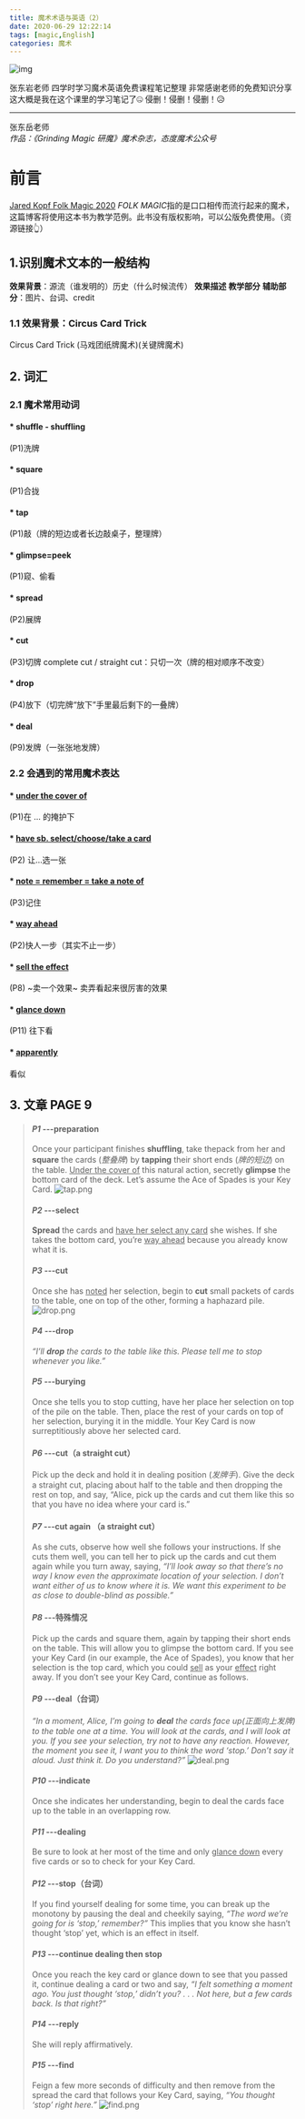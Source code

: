 ```yaml
---
title: 魔术术语与英语（2）
date: 2020-06-29 12:22:14
tags: [magic,English]
categories: 魔术
---
```

![img](https://cdn.jsdelivr.net/gh/ZHEGExyy/front/folk%20magic.png)

张东岩老师 四学时学习魔术英语免费课程笔记整理
非常感谢老师的免费知识分享
这大概是我在这个课里的学习笔记了🤐
侵删！侵删！侵删！😥
<!--more-->
---
张东岳老师  
*作品：《Grinding Magic 研魔》魔术杂志，态度魔术公众号*
# 前言
[Jared Kopf Folk Magic 2020](https://cdn.jsdelivr.net/gh/ZHEGExyy/front/Jared%20Kopf%20Folk%20Magic%202020.pdf "Jared Kopf Folk Magic 2020")
*FOLK MAGIC*指的是口口相传而流行起来的魔术，这篇博客将使用这本书为教学范例。此书没有版权影响，可以公版免费使用。（资源链接👆）
## 1.识别魔术文本的一般结构
**效果背景**：源流（谁发明的）历史（什么时候流传）
**效果描述**
**教学部分**
**辅助部分**：图片、台词、credit
### 1.1 效果背景：Circus Card Trick
Circus Card Trick (马戏团纸牌魔术)(关键牌魔术)

## 2. 词汇
### 2.1 魔术常用动词
#### * **shuffle - shuffling**
(P1)洗牌
#### * **square**
(P1)合拢
#### * **tap**
(P1)敲（牌的短边或者长边敲桌子，整理牌）
#### * **glimpse=peek**
(P1)窥、偷看
#### * **spread**
(P2)展牌
#### * **cut**
(P3)切牌     complete cut / straight cut：只切一次（牌的相对顺序不改变）
#### * **drop**
(P4)放下（切完牌“放下”手里最后剩下的一叠牌）
#### * **deal**
(P9)发牌（一张张地发牌）



### 2.2 会遇到的常用魔术表达
#### * <u>under the cover of</u> 
(P1)在 … 的掩护下
#### * <u>have sb. select/choose/take a card</u> 
(P2) 让…选一张
#### * <u>note = remember = take a note of</u> 
(P3)记住
#### * <u>way ahead</u> 
(P2)快人一步（其实不止一步）
#### * <u>sell the effect</u> 
(P8) ~卖一个效果~ 卖弄看起来很厉害的效果
#### * <u>glance down</u> 
(P11) 往下看
#### * <u>apparently</u> 
 看似

## 3. 文章 PAGE 9

>#### *P1* ---preparation
>Once your participant finishes **shuffling**, take thepack from her and **square** the cards (*整叠牌*) by **tapping** their short ends (*牌的短边*) on the table. <u>Under the cover of</u> this natural action, secretly **glimpse** the bottom card of the deck. Let’s assume the Ace of Spades is your Key Card.
![tap.png](https://i.loli.net/2020/07/04/DvHFaBknoJGWEwO.png)
>#### *P2* ---select
>**Spread** the cards and <u>have her select any card</u> she wishes. If she takes the bottom card, you’re <u>way ahead</u> because you already know what it is.
>#### *P3* ---cut
>Once she has <u>noted</u> her selection, begin to **cut** small packets of cards to the table, one on top of the other, forming a haphazard pile.
![drop.png](https://i.loli.net/2020/07/04/b43VSozcKpTdRCj.png)
>#### *P4* ---drop
>*“I’ll **drop** the cards to the table like this. Please tell me to stop whenever you like.”*
>#### *P5* ---burying
>Once she tells you to stop cutting, have her place her selection on top of the pile on the table. Then, place the rest of your cards on top of her selection, burying it in the middle. Your Key Card is now surreptitiously above her selected card.
>#### *P6* ---cut（a straight cut）
>Pick up the deck and hold it in dealing position (*发牌手*). Give the deck a straight cut, placing about half to the table and then dropping the rest on top, and say, “Alice, pick up the cards and cut them like this so that you have no idea where your card is.”
>#### *P7* ---cut again （a straight cut）
>As she cuts, observe how well she follows your instructions. If she cuts them well, you can tell her to pick up the cards and cut them again while you turn away, saying, *“I’ll look away so that there’s no way I know even the approximate location of your selection. I don’t want either of us to know where it is. We want this experiment to be as close to double-blind as possible.”*
>#### *P8* ---特殊情况
>Pick up the cards and square them, again by tapping their short ends on the table. This will allow you to glimpse the bottom card. If you see your Key Card (in our example, the Ace of Spades), you know that her selection is the top card, which you could <u>sell</u> as your <u>effect</u> right away. If you don’t see your Key Card, continue as follows.
>#### *P9* ---deal（台词）
>*“In a moment, Alice, I’m going to ***deal*** the cards face up(正面向上发牌) to the table one at a time. You will look at the cards, and I will look at you. If you see your selection, try not to have any reaction. However, the moment you see it, I want you to think the word ‘stop.’ Don’t say it aloud. Just think it. Do you understand?”*
![deal.png](https://i.loli.net/2020/07/05/4GxpBu9iStAqoW1.png)
>#### *P10* ---indicate
>Once she indicates her understanding, begin to deal the cards face up to the table in an overlapping row.
>#### *P11* ---dealing
>Be sure to look at her most of the time and only <u>glance down</u> every five cards or so to check for your Key Card.
>#### *P12* ---stop（台词）
>If you find yourself dealing for some time, you can break up the monotony by pausing the deal and cheekily saying, *“The word we’re going for is ‘stop,’ remember?”* This implies that you know she hasn’t thought ‘stop’ yet, which is an effect in itself.
>#### *P13* ---continue dealing then stop
>Once you reach the key card or glance down to see that you passed it, continue dealing a card or two and say, *“I felt something a moment ago. You just thought ‘stop,’ didn’t you? . . . Not here, but a few cards back. Is that right?”*
>#### *P14* ---reply
>She will reply affirmatively.
>#### *P15* ---find
>Feign a few more seconds of difficulty and then remove from the spread the card that follows your Key Card, saying, *“You thought ‘stop’ right here.”*
![find.png](https://i.loli.net/2020/07/05/6iExNR2Fzm1BDeP.png)